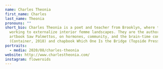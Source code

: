 ```yaml
---
name: Charles Theonia
first_name: Charles
last_name: Theonia
pronouns: ""
short_bio: Charles Theonia is a poet and teacher from Brooklyn, where they’re
  working to externalize interior femme landscapes. They are the author of
  artbook Saw Palmettos, on hormones, community, and the brain-time continuum
  (Container, 2018) and chapbook Which One Is the Bridge (Topside Press, 2015).
portraits:
  - media: 2020/08/charles-theonia
website: http://www.charlestheonia.com/
instagram: floweroids
---
```

